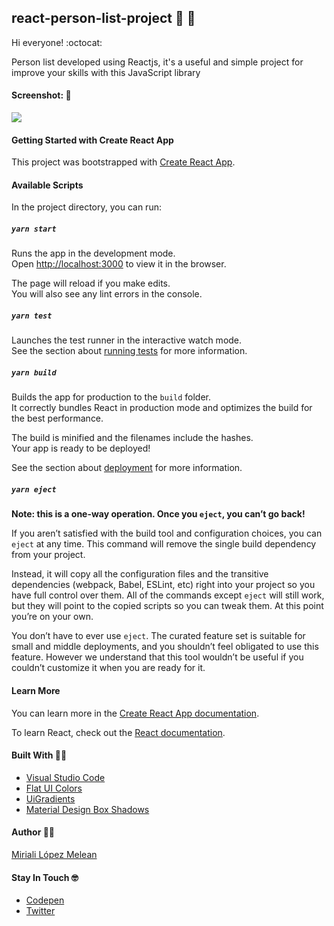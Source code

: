 ﻿## react-person-list-project :busts_in_silhouette: :open_file_folder:

Hi everyone! :octocat:

Person list developed using Reactjs, it's a useful and simple project for improve your skills with this JavaScript library 

#### Screenshot: :camera_flash:

![](https://instagram.fccs3-1.fna.fbcdn.net/v/t51.2885-15/fr/e15/s1080x1080/129436977_386172526140394_7118129918292257920_n.jpg?_nc_ht=instagram.fccs3-1.fna.fbcdn.net&_nc_cat=110&_nc_ohc=54LnbqCW7r8AX9RWb_j&tp=1&oh=6782d1463c79af01d103aab4be288916&oe=5FF4788B&ig_cache_key=MjQ1NjgyNDkxMzM3NDQ4MjkwMw%3D%3D.2)

#### Getting Started with Create React App

This project was bootstrapped with [Create React App](https://github.com/facebook/create-react-app).

#### Available Scripts

In the project directory, you can run:

##### `yarn start`

Runs the app in the development mode.\
Open [http://localhost:3000](http://localhost:3000) to view it in the browser.

The page will reload if you make edits.\
You will also see any lint errors in the console.

##### `yarn test`

Launches the test runner in the interactive watch mode.\
See the section about [running tests](https://facebook.github.io/create-react-app/docs/running-tests) for more information.

##### `yarn build`

Builds the app for production to the `build` folder.\
It correctly bundles React in production mode and optimizes the build for the best performance.

The build is minified and the filenames include the hashes.\
Your app is ready to be deployed!

See the section about [deployment](https://facebook.github.io/create-react-app/docs/deployment) for more information.

##### `yarn eject`

**Note: this is a one-way operation. Once you `eject`, you can’t go back!**

If you aren’t satisfied with the build tool and configuration choices, you can `eject` at any time. This command will remove the single build dependency from your project.

Instead, it will copy all the configuration files and the transitive dependencies (webpack, Babel, ESLint, etc) right into your project so you have full control over them. All of the commands except `eject` will still work, but they will point to the copied scripts so you can tweak them. At this point you’re on your own.

You don’t have to ever use `eject`. The curated feature set is suitable for small and middle deployments, and you shouldn’t feel obligated to use this feature. However we understand that this tool wouldn’t be useful if you couldn’t customize it when you are ready for it.

#### Learn More

You can learn more in the [Create React App documentation](https://facebook.github.io/create-react-app/docs/getting-started).

To learn React, check out the [React documentation](https://reactjs.org/).

#### Built With  :memo::pencil:
- [Visual Studio Code](https://www.sublimetext.com/)
- [Flat UI Colors](https://flatuicolors.com/)
- [UiGradients](https://uigradients.com/)
- [Material Design Box Shadows](https://codepen.io/sdthornton/pen/wBZdXq)

#### Author :woman_technologist:
[Miriali López Melean](https://github.com/Miriali) 

#### Stay In Touch :nerd_face:
- [Codepen](https://codepen.io/your-work/) 
- [Twitter](https://twitter.com/miricailopez)
